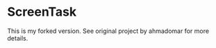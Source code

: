 ScreenTask
==========
This is my forked version. See original project by ahmadomar for more details. 
